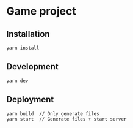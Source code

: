 # Game project

## Installation

    yarn install

## Development

    yarn dev

## Deployment

    yarn build  // Only generate files
    yarn start  // Generate files + start server
